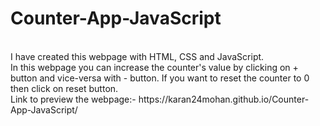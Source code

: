 # Counter-App-JavaScript
<br/>
I have created this webpage with HTML, CSS and JavaScript.
<br/>
In this webpage you can increase the counter's value by clicking on + button and vice-versa with - button. If you want to reset the counter to 0 then click on reset button.
<br/>
Link to preview the webpage:- https://karan24mohan.github.io/Counter-App-JavaScript/
